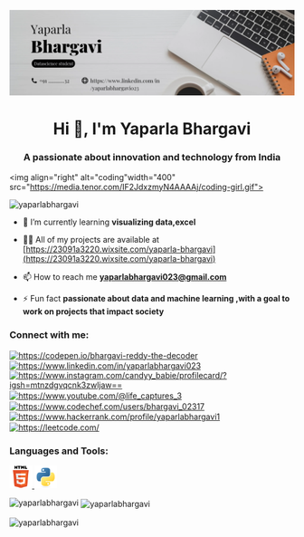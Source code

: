 ![logo](https://github.com/YaparlaBhargavi/yaparlabhargavi/blob/main/Clean%20Modern%20Personal%20LinkedIn%20Banner_20241207_213944_0000.png)
<h1 align="center">Hi 👋, I'm Yaparla Bhargavi</h1>
<h3 align="center">A passionate about innovation and technology from India</h3>

<img align="right" alt="coding"width="400" src="https://media.tenor.com/IF2JdxzmyN4AAAAj/coding-girl.gif">

<p align="left"> <img src="https://komarev.com/ghpvc/?username=yaparlabhargavi&label=Profile%20views&color=0e75b6&style=flat" alt="yaparlabhargavi" /> </p>

- 🌱 I’m currently learning **visualizing data,excel**

- 👨‍💻 All of my projects are available at [https://23091a3220.wixsite.com/yaparla-bhargavi](https://23091a3220.wixsite.com/yaparla-bhargavi)

- 📫 How to reach me **yaparlabhargavi023@gmail.com**

- ⚡ Fun fact **passionate about data and machine learning ,with a goal to work on projects that impact society**

<h3 align="left">Connect with me:</h3>
<p align="left">
<a href="https://codepen.io/https://codepen.io/bhargavi-reddy-the-decoder" target="blank"><img align="center" src="https://raw.githubusercontent.com/rahuldkjain/github-profile-readme-generator/master/src/images/icons/Social/codepen.svg" alt="https://codepen.io/bhargavi-reddy-the-decoder" height="30" width="40" /></a>
<a href="https://linkedin.com/in/https://www.linkedin.com/in/yaparlabhargavi023" target="blank"><img align="center" src="https://raw.githubusercontent.com/rahuldkjain/github-profile-readme-generator/master/src/images/icons/Social/linked-in-alt.svg" alt="https://www.linkedin.com/in/yaparlabhargavi023" height="30" width="40" /></a>
<a href="https://instagram.com/https://www.instagram.com/candyy_babie/profilecard/?igsh=mtnzdgvqcnk3zwljaw==" target="blank"><img align="center" src="https://raw.githubusercontent.com/rahuldkjain/github-profile-readme-generator/master/src/images/icons/Social/instagram.svg" alt="https://www.instagram.com/candyy_babie/profilecard/?igsh=mtnzdgvqcnk3zwljaw==" height="30" width="40" /></a>
<a href="https://www.youtube.com/c/https://www.youtube.com/@life_captures_3" target="blank"><img align="center" src="https://raw.githubusercontent.com/rahuldkjain/github-profile-readme-generator/master/src/images/icons/Social/youtube.svg" alt="https://www.youtube.com/@life_captures_3" height="30" width="40" /></a>
<a href="https://www.codechef.com/users/https://www.codechef.com/users/bhargavi_02317" target="blank"><img align="center" src="https://cdn.jsdelivr.net/npm/simple-icons@3.1.0/icons/codechef.svg" alt="https://www.codechef.com/users/bhargavi_02317" height="30" width="40" /></a>
<a href="https://www.hackerrank.com/https://www.hackerrank.com/profile/yaparlabhargavi1" target="blank"><img align="center" src="https://raw.githubusercontent.com/rahuldkjain/github-profile-readme-generator/master/src/images/icons/Social/hackerrank.svg" alt="https://www.hackerrank.com/profile/yaparlabhargavi1" height="30" width="40" /></a>
<a href="https://www.leetcode.com/https://leetcode.com/" target="blank"><img align="center" src="https://raw.githubusercontent.com/rahuldkjain/github-profile-readme-generator/master/src/images/icons/Social/leet-code.svg" alt="https://leetcode.com/" height="30" width="40" /></a>
</p>

<h3 align="left">Languages and Tools:</h3>
<p align="left"> <a href="https://www.w3.org/html/" target="_blank" rel="noreferrer"> <img src="https://raw.githubusercontent.com/devicons/devicon/master/icons/html5/html5-original-wordmark.svg" alt="html5" width="40" height="40"/> </a> <a href="https://www.python.org" target="_blank" rel="noreferrer"> <img src="https://raw.githubusercontent.com/devicons/devicon/master/icons/python/python-original.svg" alt="python" width="40" height="40"/> </a> </p>

<p><img align="left" src="https://github-readme-stats.vercel.app/api/top-langs?username=yaparlabhargavi&show_icons=true&locale=en&layout=compact" alt="yaparlabhargavi" /></p>

<p>&nbsp;<img align="center" src="https://github-readme-stats.vercel.app/api?username=yaparlabhargavi&show_icons=true&locale=en" alt="yaparlabhargavi" /></p>

<p><img align="center" src="https://github-readme-streak-stats.herokuapp.com/?user=yaparlabhargavi&" alt="yaparlabhargavi" /></p>

